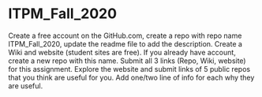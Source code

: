 # ITPM_Fall_2020
Create a free account on the GitHub.com, create a repo with repo name ITPM_Fall_2020, update the readme file to add the description.  Create a Wiki and website (student sites are free).  If you already have account, create a new repo with this name.   Submit all 3 links  (Repo, Wiki, website) for this assignment.  Explore the website and submit links of 5 public repos that you think are useful for you.   Add one/two line of info for each why they are useful. 

